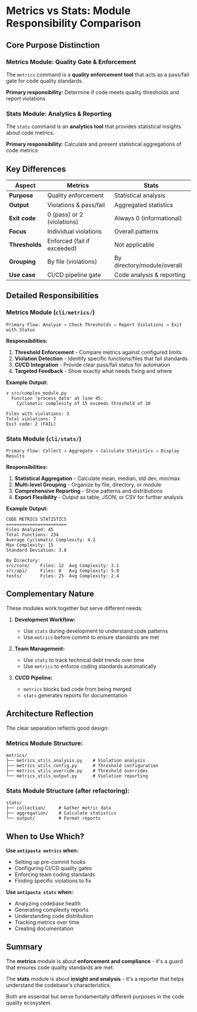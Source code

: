 # Metrics vs Stats: Module Responsibility Comparison

## Core Purpose Distinction

### **Metrics Module: Quality Gate & Enforcement**
The `metrics` command is a **quality enforcement tool** that acts as a pass/fail gate for code quality standards.

**Primary responsibility:** Determine if code meets quality thresholds and report violations

### **Stats Module: Analytics & Reporting**
The `stats` command is an **analytics tool** that provides statistical insights about code metrics.

**Primary responsibility:** Calculate and present statistical aggregations of code metrics

## Key Differences

| Aspect | Metrics | Stats |
|--------|---------|-------|
| **Purpose** | Quality enforcement | Statistical analysis |
| **Output** | Violations & pass/fail | Aggregated statistics |
| **Exit code** | 0 (pass) or 2 (violations) | Always 0 (informational) |
| **Focus** | Individual violations | Overall patterns |
| **Thresholds** | Enforced (fail if exceeded) | Not applicable |
| **Grouping** | By file (violations) | By directory/module/overall |
| **Use case** | CI/CD pipeline gate | Code analysis & reporting |

## Detailed Responsibilities

### Metrics Module (`cli/metrics/`)
```
Primary Flow: Analyze → Check Thresholds → Report Violations → Exit with Status
```

**Responsibilities:**
1. **Threshold Enforcement** - Compare metrics against configured limits
2. **Violation Detection** - Identify specific functions/files that fail standards
3. **CI/CD Integration** - Provide clear pass/fail status for automation
4. **Targeted Feedback** - Show exactly what needs fixing and where

**Example Output:**
```
✗ src/complex_module.py
  Function 'process_data' at line 45:
    Cyclomatic complexity of 15 exceeds threshold of 10

Files with violations: 3
Total violations: 7
Exit code: 2 (FAIL)
```

### Stats Module (`cli/stats/`)
```
Primary Flow: Collect → Aggregate → Calculate Statistics → Display Results
```

**Responsibilities:**
1. **Statistical Aggregation** - Calculate mean, median, std dev, min/max
2. **Multi-level Grouping** - Organize by file, directory, or module
3. **Comprehensive Reporting** - Show patterns and distributions
4. **Export Flexibility** - Output as table, JSON, or CSV for further analysis

**Example Output:**
```
CODE METRICS STATISTICS
=======================
Files Analyzed: 45
Total Functions: 234
Average Cyclomatic Complexity: 4.2
Max Complexity: 15
Standard Deviation: 3.8

By Directory:
src/core/    Files: 12  Avg Complexity: 3.1
src/api/     Files: 8   Avg Complexity: 5.8
tests/       Files: 25  Avg Complexity: 2.4
```

## Complementary Nature

These modules work together but serve different needs:

1. **Development Workflow:**
   - Use `stats` during development to understand code patterns
   - Use `metrics` before commit to ensure standards are met

2. **Team Management:**
   - Use `stats` to track technical debt trends over time
   - Use `metrics` to enforce coding standards automatically

3. **CI/CD Pipeline:**
   - `metrics` blocks bad code from being merged
   - `stats` generates reports for documentation

## Architecture Reflection

The clear separation reflects good design:

### Metrics Module Structure:
```
metrics/
├── metrics_utils_analysis.py    # Violation analysis
├── metrics_utils_config.py      # Threshold configuration
├── metrics_utils_override.py    # Threshold overrides
└── metrics_utils_output.py      # Violation reporting
```

### Stats Module Structure (after refactoring):
```
stats/
├── collection/     # Gather metric data
├── aggregation/    # Calculate statistics
└── output/         # Format reports
```

## When to Use Which?

**Use `antipasta metrics` when:**
- Setting up pre-commit hooks
- Configuring CI/CD quality gates
- Enforcing team coding standards
- Finding specific violations to fix

**Use `antipasta stats` when:**
- Analyzing codebase health
- Generating complexity reports
- Understanding code distribution
- Tracking metrics over time
- Creating documentation

## Summary

The **metrics** module is about **enforcement and compliance** - it's a guard that ensures code quality standards are met.

The **stats** module is about **insight and analysis** - it's a reporter that helps understand the codebase's characteristics.

Both are essential but serve fundamentally different purposes in the code quality ecosystem.